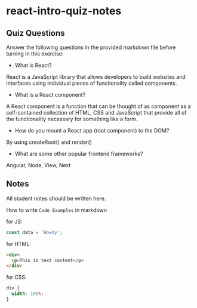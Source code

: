 # react-intro-quiz-notes

## Quiz Questions

Answer the following questions in the provided markdown file before turning in this exercise:

- What is React?

React is a JavaScript library that allows developers to build websites and interfaces using individual pieces of functionality called components.

- What is a React component?

A React component is a function that can be thought of as component as a self-contained collection of HTML, CSS and JavaScript that provide all of the functionality necessary for something like a form.

- How do you mount a React app (root component) to the DOM?

By using createRoot() and render()

- What are some other popular frontend frameworks?

Angular, Node, View, Next

## Notes

All student notes should be written here.

How to write `Code Examples` in markdown

for JS:

```javascript
const data = 'Howdy';
```

for HTML:

```html
<div>
  <p>This is text content</p>
</div>
```

for CSS:

```css
div {
  width: 100%;
}
```

